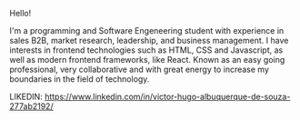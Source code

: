 Hello!

I'm a programming and Software Engeneering student with experience in sales B2B, market research, leadership, and business management. I have interests in frontend technologies such as HTML, CSS and Javascript, as well as modern frontend frameworks, like React. Known as an easy going professional, very collaborative and with great energy to increase my boundaries in the field of technology.

LIKEDIN:
https://www.linkedin.com/in/victor-hugo-albuquerque-de-souza-277ab2192/

